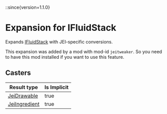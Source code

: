 ::since{version=1.1.0}
# Expansion for IFluidStack

Expands [IFluidStack](/vanilla/api/fluid/IFluidStack) with JEI-specific conversions.

This expansion was added by a mod with mod-id `jeitweaker`. So you need to have this mod installed if you want to use this feature.

## Casters

| Result type | Is Implicit |
|-------------|-------------|
| [JeiDrawable](/mods/JEI/API/Component/JeiDrawable) | true |
| [JeiIngredient](/mods/JEI/API/Component/JeiIngredient) | true |

